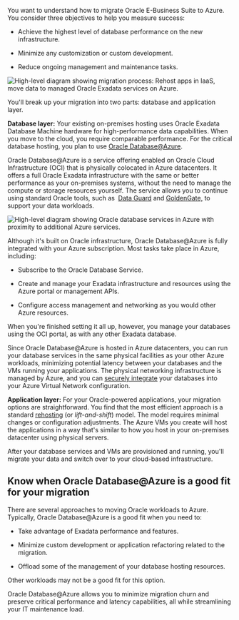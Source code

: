 You want to understand how to migrate Oracle E-Business Suite to Azure. You consider three objectives to help you measure success:

- Achieve the highest level of database performance on the new infrastructure.

- Minimize any customization or custom development.

- Reduce ongoing management and maintenance tasks.

![High-level diagram showing migration process: Rehost apps in IaaS, move data to managed Oracle Exadata services on Azure.](../media/2-intro-diagram-mod-2.png)

You'll break up your migration into two parts: database and application layer.

**Database layer:** Your existing on-premises hosting uses Oracle Exadata Database Machine hardware for high-performance data capabilities. When you move to the cloud, you require comparable performance. For the critical database hosting, you plan to use [Oracle Database@Azure](/azure/oracle/oracle-db/database-overview).

Oracle Database@Azure is a service offering enabled on Oracle Cloud Infrastructure (OCI) that is physically colocated in Azure datacenters. It offers a full Oracle Exadata infrastructure with the same or better performance as your on-premises systems, without the need to manage the compute or storage resources yourself. The service allows you to continue using standard Oracle tools, such as  [Data Guard](https://www.oracle.com/database/data-guard/) and [GoldenGate,](https://www.oracle.com/integration/goldengate/) to support your data workloads. 

![High-level diagram showing Oracle database services in Azure with proximity to additional Azure services.](../media/2-oracle-in-azure-diagram.png)

Although it's built on Oracle infrastructure, Oracle Database@Azure is fully integrated with your Azure subscription. Most tasks take place in Azure, including:

- Subscribe to the Oracle Database Service.

- Create and manage your Exadata infrastructure and resources using the Azure portal or management APIs.

- Configure access management and networking as you would other Azure resources.

When you're finished setting it all up, however, you manage your databases using the OCI portal, as with any other Exadata database.

Since Oracle Database@Azure is hosted in Azure datacenters, you can run your database services in the same physical facilities as your other Azure workloads, minimizing potential latency between your databases and the VMs running your applications. The physical networking infrastructure is managed by Azure, and you can [securely integrate](/azure/security/fundamentals/isolation-choices) your databases into your Azure Virtual Network configuration.

**Application layer:** For your Oracle-powered applications, your migration options are straightforward. You find that the most efficient approach is a standard [rehosting](/azure/cloud-adoption-framework/adopt/migrate-or-modernize#migrate-rehost) (or _lift-and-shift_) model. The model requires minimal changes or configuration adjustments. The Azure VMs you create will host the applications in a way that's similar to how you host in your on-premises datacenter using physical servers.

After your database services and VMs are provisioned and running, you'll migrate your data and switch over to your cloud-based infrastructure.

## Know when Oracle Database@Azure is a good fit for your migration

There are several approaches to moving Oracle workloads to Azure. Typically, Oracle Database@Azure is a good fit when you need to:

- Take advantage of Exadata performance and features.

- Minimize custom development or application refactoring related to the migration.

- Offload some of the management of your database hosting resources.

Other workloads may not be a good fit for this option.

Oracle Database@Azure allows you to minimize migration churn and preserve critical performance and latency capabilities, all while streamlining your IT maintenance load.
